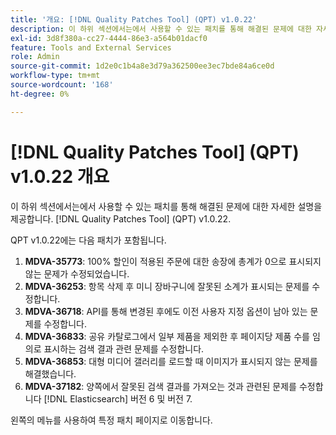 ```yaml
---
title: '개요: [!DNL Quality Patches Tool] (QPT) v1.0.22'
description: 이 하위 섹션에서는에서 사용할 수 있는 패치를 통해 해결된 문제에 대한 자세한 설명을 제공합니다. [!DNL Quality Patches Tool] (QPT) v1.0.22.
exl-id: 3d8f380a-cc27-4444-86e3-a564b01dacf0
feature: Tools and External Services
role: Admin
source-git-commit: 1d2e0c1b4a8e3d79a362500ee3ec7bde84a6ce0d
workflow-type: tm+mt
source-wordcount: '168'
ht-degree: 0%

---
```


# [!DNL Quality Patches Tool] (QPT) v1.0.22 개요

이 하위 섹션에서는에서 사용할 수 있는 패치를 통해 해결된 문제에 대한 자세한 설명을 제공합니다. [!DNL Quality Patches Tool] (QPT) v1.0.22.

QPT v1.0.22에는 다음 패치가 포함됩니다.

1. **MDVA-35773**: 100% 할인이 적용된 주문에 대한 송장에 총계가 0으로 표시되지 않는 문제가 수정되었습니다.
1. **MDVA-36253**: 항목 삭제 후 미니 장바구니에 잘못된 소계가 표시되는 문제를 수정합니다.
1. **MDVA-36718**: API를 통해 변경된 후에도 이전 사용자 지정 옵션이 남아 있는 문제를 수정합니다.
1. **MDVA-36833**: 공유 카탈로그에서 일부 제품을 제외한 후 페이지당 제품 수를 임의로 표시하는 검색 결과 관련 문제를 수정합니다.
1. **MDVA-36853**: 대형 미디어 갤러리를 로드할 때 이미지가 표시되지 않는 문제를 해결했습니다.
1. **MDVA-37182**: 양쪽에서 잘못된 검색 결과를 가져오는 것과 관련된 문제를 수정합니다 [!DNL Elasticsearch] 버전 6 및 버전 7.

왼쪽의 메뉴를 사용하여 특정 패치 페이지로 이동합니다.
